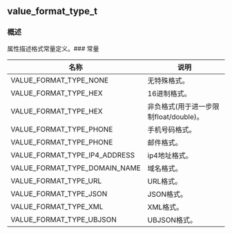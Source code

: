 ## value\_format\_type\_t
### 概述
属性描述格式常量定义。### 常量
<p id="value_format_type_t_consts">

| 名称 | 说明 | 
| -------- | ------- | 
| VALUE\_FORMAT\_TYPE\_NONE | 无特殊格式。 |
| VALUE\_FORMAT\_TYPE\_HEX | 16进制格式。 |
| VALUE\_FORMAT\_TYPE\_HEX | 非负格式(用于进一步限制float/double)。 |
| VALUE\_FORMAT\_TYPE\_PHONE | 手机号码格式。 |
| VALUE\_FORMAT\_TYPE\_PHONE | 邮件格式。 |
| VALUE\_FORMAT\_TYPE\_IP4\_ADDRESS | ip4地址格式。 |
| VALUE\_FORMAT\_TYPE\_DOMAIN\_NAME | 域名格式。 |
| VALUE\_FORMAT\_TYPE\_URL | URL格式。 |
| VALUE\_FORMAT\_TYPE\_JSON | JSON格式。 |
| VALUE\_FORMAT\_TYPE\_XML | XML格式。 |
| VALUE\_FORMAT\_TYPE\_UBJSON | UBJSON格式。 |
